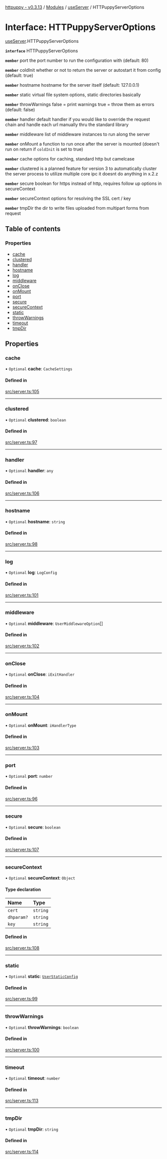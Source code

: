 [httpuppy - v0.3.13](../README.md) / [Modules](../modules.md) / [useServer](../modules/useServer.md) / HTTPuppyServerOptions

# Interface: HTTPuppyServerOptions

[useServer](../modules/useServer.md).HTTPuppyServerOptions

**`interface`** HTTPuppyServerOptions

**`member`** port the port number to run the configuration with (default: 80)

**`member`** coldInit whether or not to return the server or autostart it from config (default: true)

**`member`** hostname hostname for the server itself (default: 127.0.0.1)

**`member`** static virtual file system options, static directories basically

**`member`** throwWarnings false = print warnings true = throw them as errors (default: false)

**`member`** handler default handler if you would like to override the request chain and handle each url manually thru the standard library

**`member`** middleware list of middleware instances to run along the server

**`member`** onMount a function to run once after the server is mounted (doesn't run on return if `coldInit` is set to true)

**`member`** cache options for caching, standard http but camelcase

**`member`** clustered is a planned feature for version 3 to automatically cluster the server process to utilize multiple core ipc it doesnt do anything in x.2.z

**`member`** secure boolean for https instead of http, requires follow up options in secureContext

**`member`** secureContext options for resolving the SSL cert / key

**`member`** tmpDir the dir to write files uploaded from multipart forms from request

## Table of contents

### Properties

- [cache](useServer.HTTPuppyServerOptions.md#cache)
- [clustered](useServer.HTTPuppyServerOptions.md#clustered)
- [handler](useServer.HTTPuppyServerOptions.md#handler)
- [hostname](useServer.HTTPuppyServerOptions.md#hostname)
- [log](useServer.HTTPuppyServerOptions.md#log)
- [middleware](useServer.HTTPuppyServerOptions.md#middleware)
- [onClose](useServer.HTTPuppyServerOptions.md#onclose)
- [onMount](useServer.HTTPuppyServerOptions.md#onmount)
- [port](useServer.HTTPuppyServerOptions.md#port)
- [secure](useServer.HTTPuppyServerOptions.md#secure)
- [secureContext](useServer.HTTPuppyServerOptions.md#securecontext)
- [static](useServer.HTTPuppyServerOptions.md#static)
- [throwWarnings](useServer.HTTPuppyServerOptions.md#throwwarnings)
- [timeout](useServer.HTTPuppyServerOptions.md#timeout)
- [tmpDir](useServer.HTTPuppyServerOptions.md#tmpdir)

## Properties

### cache

• `Optional` **cache**: `CacheSettings`

#### Defined in

[src/server.ts:105](https://github.com/abschill/httpuppy/blob/90ed0eb/src/server.ts#L105)

___

### clustered

• `Optional` **clustered**: `boolean`

#### Defined in

[src/server.ts:97](https://github.com/abschill/httpuppy/blob/90ed0eb/src/server.ts#L97)

___

### handler

• `Optional` **handler**: `any`

#### Defined in

[src/server.ts:106](https://github.com/abschill/httpuppy/blob/90ed0eb/src/server.ts#L106)

___

### hostname

• `Optional` **hostname**: `string`

#### Defined in

[src/server.ts:98](https://github.com/abschill/httpuppy/blob/90ed0eb/src/server.ts#L98)

___

### log

• `Optional` **log**: `LogConfig`

#### Defined in

[src/server.ts:101](https://github.com/abschill/httpuppy/blob/90ed0eb/src/server.ts#L101)

___

### middleware

• `Optional` **middleware**: `UserMiddlewareOption`[]

#### Defined in

[src/server.ts:102](https://github.com/abschill/httpuppy/blob/90ed0eb/src/server.ts#L102)

___

### onClose

• `Optional` **onClose**: `iExitHandler`

#### Defined in

[src/server.ts:104](https://github.com/abschill/httpuppy/blob/90ed0eb/src/server.ts#L104)

___

### onMount

• `Optional` **onMount**: `iHandlerType`

#### Defined in

[src/server.ts:103](https://github.com/abschill/httpuppy/blob/90ed0eb/src/server.ts#L103)

___

### port

• `Optional` **port**: `number`

#### Defined in

[src/server.ts:96](https://github.com/abschill/httpuppy/blob/90ed0eb/src/server.ts#L96)

___

### secure

• `Optional` **secure**: `boolean`

#### Defined in

[src/server.ts:107](https://github.com/abschill/httpuppy/blob/90ed0eb/src/server.ts#L107)

___

### secureContext

• `Optional` **secureContext**: `Object`

#### Type declaration

| Name | Type |
| :------ | :------ |
| `cert` | `string` |
| `dhparam?` | `string` |
| `key` | `string` |

#### Defined in

[src/server.ts:108](https://github.com/abschill/httpuppy/blob/90ed0eb/src/server.ts#L108)

___

### static

• `Optional` **static**: [`UserStaticConfig`](../modules/useServer.md#userstaticconfig)

#### Defined in

[src/server.ts:99](https://github.com/abschill/httpuppy/blob/90ed0eb/src/server.ts#L99)

___

### throwWarnings

• `Optional` **throwWarnings**: `boolean`

#### Defined in

[src/server.ts:100](https://github.com/abschill/httpuppy/blob/90ed0eb/src/server.ts#L100)

___

### timeout

• `Optional` **timeout**: `number`

#### Defined in

[src/server.ts:113](https://github.com/abschill/httpuppy/blob/90ed0eb/src/server.ts#L113)

___

### tmpDir

• `Optional` **tmpDir**: `string`

#### Defined in

[src/server.ts:114](https://github.com/abschill/httpuppy/blob/90ed0eb/src/server.ts#L114)
